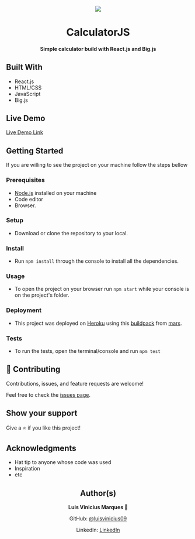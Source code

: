 <p align="center">
  <img src="https://img.shields.io/badge/Microverse-blueviolet">
</p>
  
<h1 align="center">
  CalculatorJS
</h1>

<h4 align="center">
  Simple calculator build with React.js and Big.js
</h4>

## Built With

- React.js
- HTML/CSS
- JavaScript
- Big.js

## Live Demo

[Live Demo Link](https://calcreact223.herokuapp.com)


## Getting Started

If you are willing to see the project on your machine follow the steps bellow

### Prerequisites

- [Node.js](https://nodejs.org/en/) installed on your machine
- Code editor
- Browser.

### Setup

- Download or clone the repository to your local.

### Install

- Run `npm install` through the console to install all the dependencies.

### Usage

- To open the project on your browser run `npm start` while your console is on the project's folder.

### Deployment

- This project was deployed on [Heroku](https://herokuapp.com) using this [buildpack](https://github.com/mars/create-react-app-buildpack) from [mars](https://github.com/mars).

### Tests

- To run the tests, open the terminal/console and run `npm test`

## 🤝 Contributing

Contributions, issues, and feature requests are welcome!

Feel free to check the [issues page](https://github.com/luisvinicius09/calculatorReact/issues).

## Show your support

Give a ⭐️ if you like this project!

## Acknowledgments

- Hat tip to anyone whose code was used
- Inspiration
- etc

<h2 align="center">
  Author(s)  
</h2>

<p align="center">
  <strong>Luis Vinicius Marques 👤</strong>  
</p>

<p align="center">
  GitHub: <a href="https://github.com/luisvinicius09">@luisvinicius09</a>
</p>
<p align="center">
  LinkedIn: <a href="https://linkedin.com/linkedinhandle">LinkedIn</a>
</p>
